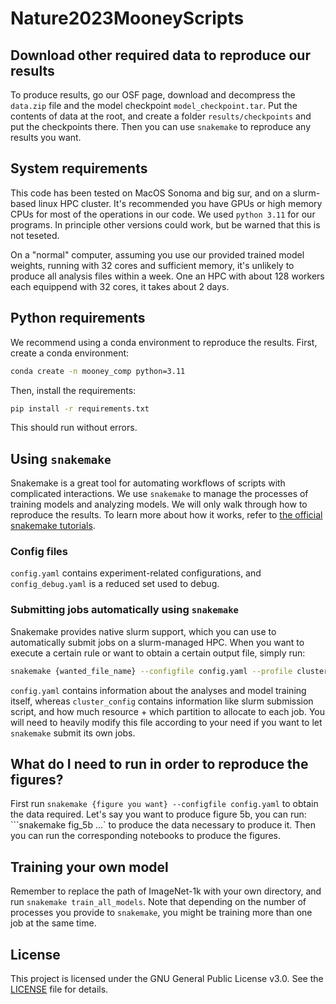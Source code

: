 # Nature2023MooneyScripts
## Download other required data to reproduce our results
To produce results, go our OSF page, download and decompress the `data.zip` file and the model checkpoint `model_checkpoint.tar`. Put the contents of data at the root, and create a folder `results/checkpoints` and put the checkpoints there. Then you can use `snakemake` to reproduce any results you want.

## System requirements
This code has been tested on MacOS Sonoma and big sur, and on a slurm-based linux HPC cluster. It's recommended you have GPUs or high memory CPUs for most of the operations in our code. We used `python 3.11` for our programs. In principle other versions could work, but be warned that this is not teseted.

On a "normal" computer, assuming you use our provided trained model weights, running with 32 cores and sufficient memory, it's unlikely to produce all analysis files within a week. One an HPC with about 128 workers each equippend with 32 cores, it takes about 2 days.

## Python requirements
We recommend using a conda environment to reproduce the results. First, create a conda environment: 
```bash
conda create -n mooney_comp python=3.11
```

Then, install the requirements:
```bash
pip install -r requirements.txt
```

This should run without errors.

## Using `snakemake`
Snakemake is a great tool for automating workflows of scripts with complicated interactions. We use `snakemake` to manage the processes of training models and analyzing models. We will only walk through how to reproduce the results. To learn more about how it works, refer to [the official snakemake tutorials](https://snakemake.readthedocs.io/en/stable/tutorial/tutorial.html).

### Config files
`config.yaml` contains experiment-related configurations, and `config_debug.yaml` is a reduced set used to debug.

### Submitting jobs automatically using `snakemake`
Snakemake provides native slurm support, which you can use to automatically submit jobs on a slurm-managed HPC. When you want to execute a certain rule or want to obtain a certain output file, simply run:
```bash
snakemake {wanted_file_name} --configfile config.yaml --profile cluster_config
```

`config.yaml` contains information about the analyses and model training itself, whereas `cluster_config` contains information like slurm submission script, and how much resource + which partition to allocate to each job. You will need to heavily modify this file according to your need if you want to let `snakemake` submit its own jobs.

## What do I need to run in order to reproduce the figures?
First run `snakemake {figure you want} --configfile config.yaml` to obtain the data required. Let's say you want to produce figure 5b, you can run: ```snakemake fig_5b ...` to produce the data necessary to produce it. Then you can run the corresponding notebooks to produce the figures.

## Training your own model
Remember to replace the path of ImageNet-1k with your own directory, and run `snakemake train_all_models`. Note that depending on the number of processes you provide to `snakemake`, you might be training more than one job at the same time.

## License
This project is licensed under the GNU General Public License v3.0. See the [LICENSE](LICENSE) file for details.